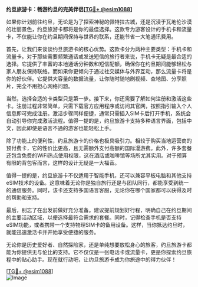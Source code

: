 **约旦旅游卡：畅游约旦的完美伴侣[[TG💪+ @esim1088](https://t.me/s/esim1088)]**

如果你计划前往约旦，无论是为了探索神秘的佩特拉古城，还是沉浸于瓦地伦沙漠的壮丽景色，约旦旅游卡都将是你的最佳选择。这款专为游客设计的手机卡和流量卡，不仅能让你在约旦期间保持与世界的联系，还能节省一大笔通讯费用。

首先，让我们来谈谈约旦旅游卡的核心优势。这款卡分为两种主要类型：手机卡和流量卡。对于那些需要频繁通话或发送短信的旅行者来说，手机卡无疑是最合适的选择。它提供了丰富的本地通话分钟数和短信配额，确保你在约旦期间能够轻松与家人朋友保持联络。而如果你更倾向于通过社交媒体与外界互动，那么流量卡将是你的好伙伴。它提供大容量的数据流量，让你随时随地刷视频、查地图、分享照片，完全不用担心网络问题。

当然，选择合适的卡类型只是第一步。接下来，你还需要了解如何注册和激活这些卡。注册过程非常简单，只需下载官方应用程序或访问其官网，按照指引输入个人信息即可完成注册。激活步骤同样便捷，通常只需插入SIM卡后打开手机，系统会自动引导你完成激活流程。值得一提的是，约旦旅游卡支持多种语言界面，包括中文，因此即使是语言不通的游客也能轻松上手。

除了功能上的便利性，约旦旅游卡的价格也极具吸引力。相较于购买当地运营商的预付费卡，它的性价比更高，且无需额外支付高额的国际漫游费。此外，许多套餐还包含免费的WiFi热点使用权限，这在酒店或咖啡馆等场所尤其实用。对于预算有限的背包客而言，这样的设计无疑是一大福音。

值得一提的是，约旦旅游卡不仅适用于智能手机，还可以兼容平板电脑和其他支持eSIM技术的设备。这意味着无论你是独自旅行还是与团队同行，都能享受到统一的通信服务。同时，该卡还支持多国语言客服，无论你在哪个国家都可以获得及时的帮助和支持。

最后，别忘了在出发前做好充分准备。建议提前规划好行程，明确自己在约旦期间的主要活动区域，以便选择最符合需求的套餐。同时，记得检查手机是否支持eSIM功能，或者携带一个支持物理SIM卡的备用设备。这样，当你抵达约旦时，就能迅速激活卡并开始享受便捷的服务。

无论你是历史爱好者、自然探险家，还是单纯想要放松身心的旅客，约旦旅游卡都能为你提供无与伦比的支持。它不仅仅是一张电话卡或流量卡，更是你探索约旦旅程中的贴心助手。现在就行动吧，让约旦旅游卡成为你旅途中的得力伙伴！

[[TG💪+ @esim1088](https://t.me/s/esim1088)]  
![Image](https://i.postimg.cc/4NQfJmqS/Snipaste-2025-05-13-00-14-12.png)